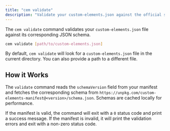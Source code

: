 ```yaml
---
title: "cem validate"
description: "Validate your custom-elements.json against the official schema"
---
```


The `cem validate` command validates your `custom-elements.json` file against its corresponding JSON schema.

```bash
cem validate [path/to/custom-elements.json]
```

By default, `cem validate` will look for a `custom-elements.json` file in the current directory. You can also provide a path to a different file.

## How it Works
The `validate` command reads the `schemaVersion` field from your manifest and fetches the corresponding schema from `https://unpkg.com/custom-elements-manifest@<version>/schema.json`. Schemas are cached locally for performance.

If the manifest is valid, the command will exit with a `0` status code and print a success message. If the manifest is invalid, it will print the validation errors and exit with a non-zero status code.
